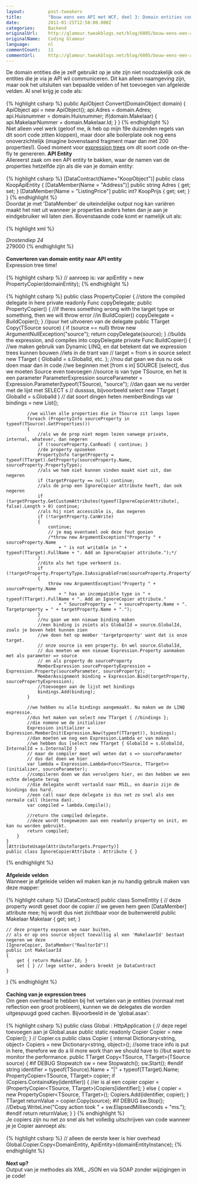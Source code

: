 ```yaml
---
layout:         post-tweakers
title:          "Bouw eens een API met WCF, deel 3: Domain entities converteren naar API entities"
date:           2011-01-25T12:58:00.000Z
categories:     Backend
originalUrl:    http://glamour.tweakblogs.net/blog/6005/bouw-eens-een-api-met-wcf-deel-3-domain-entities-converteren-naar-api-entities.html
originalName:   Coding Glamour
language:       nl
commentCount:   11
commentUrl:     http://glamour.tweakblogs.net/blog/6005/bouw-eens-een-api-met-wcf-deel-3-domain-entities-converteren-naar-api-entities.html#reacties
---
```


   <p class="article">De domain entities die je zelf gebruikt op je site zijn niet noodzakelijk
  ook de entities die je via je API wil communiceren. Dit kan alleen naamgeving
  zijn, maar ook het uitsluiten van bepaalde velden of het toevoegen van
  afgeleide velden. Al snel krijg je code als:
  <br>
  <br>
{% highlight csharp %}
public ApiObject Convert(DomainObject domain) {
     ApiObject api = new ApiObject();
     api.Adres = domain.Adres;
     api.Huisnummer = domain.Huisnummer;
     if(domain.Makelaar) {
           api.MakelaarNummer = domain.Makelaar.Id;
     }
}
{% endhighlight %}
  <br>Niet alleen veel werk (geloof me, ik heb op mijn 19e duizenden regels
  van dit soort code zitten kloppen), maar door alle boilerplate ook nog
  eens onoverzichtelijk (imagine bovenstaand fragment maar dan met 200 properties!).
  Goed moment voor <a href="http://glamour.tweakblogs.net/blog/5747/expression-trees-espresso-voor-je-code!.html"
  rel="external">expression trees</a> om dit soort code on-the-fly te genereren.
  <!--more-->
<b>API Entity</b>
  <br>Allereerst zaak om een API entity te bakken, waar de namen van de properties
  hetzelfde zijn als die van je domain entity:
  <br>
  <br>
{% highlight csharp %}
[DataContract(Name="KoopObject")]
public class KoopApiEntity
{
    [DataMember(Name = "Address")]
    public string Adres { get; set; }
    [DataMember(Name = "ListingPrice"]
    public int? KoopPrijs { get; set; }
}
{% endhighlight %}
  <br>Doordat je met &apos;DataMember&apos; de uiteindelijke output nog kan
  vari&#xEB;ren maakt het niet uit wanneer je properties anders heten dan
  je aan je eindgebruiker wil laten zien. Bovenstaande code komt er namelijk
  uit als:
  <br>
  <br>
{% highlight xml %}
<KoopObject>
    <Address>Drostendiep 24</Address>
    <ListingPrice>279000</ListingPrice>
</KoopObject>
{% endhighlight %}
  <br>
  <br>
<b>Converteren van domain entity naar API entity</b>
  <br>Expression tree time!
  <br>
  <br>
{% highlight csharp %}
// aanroep is:
var apiEntity = new PropertyCopier<KoopDomainEntity, KoopApiEntity>(domainEntity);
{% endhighlight %}
  <br>
  <br>
{% highlight csharp %}
    public class PropertyCopier<TSource, TTarget> 
    {
        //store the compiled delegate in here
        private readonly Func<TSource, TTarget> copyDelegate;
        public PropertyCopier()
        {
            //if theres something wrong with the target type or something, then we will throw error
            //in BuildCopier()
            copyDelegate = BuildCopier();
        }
        //puur het uitvoeren van de delegate
        public TTarget Copy(TSource source)
        {
            if (source == null) throw new ArgumentNullException("source");
            return copyDelegate(source);
        }
        //builds the expression, and compiles into copyDelegate
        private Func<TSource, TTarget> BuildCopier()
        {
            //we maken gebruik van Dynamic LINQ, en dat betekent dat we expression trees kunnen bouwen
            //iets in de trant van
            // target = from s in source select new TTarget { GlobalId = s.GlobalId, etc. };
            //nou dat gaan we dus nu ook doen maar dan in code
            //we beginnen met [from s in] SOURCE [select], dus we moeten Source even toevoegen
            //source is van type TSource, en het is een parameter
            ParameterExpression sourceParameter = Expression.Parameter(typeof(TSource), "source");
            //dan gaan we nu verder met de lijst met SELECT s
            // dusssss, bijvoorbeeld select new TTarget { GlobalId = s.GlobalId }
            // dat soort dingen heten memberBindings
            var bindings = new List<MemberBinding>();
            
            //we willen alle properties die in TSource zit langs lopen
            foreach (PropertyInfo sourceProperty in typeof(TSource).GetProperties())
            {
                //als we de prop niet mogen lezen vanwege private, internal, whatever, dan negeren
                if (!sourceProperty.CanRead) { continue; }
                //de property opzoeken
                PropertyInfo targetProperty = typeof(TTarget).GetProperty(sourceProperty.Name, sourceProperty.PropertyType);
                //als we hem niet kunnen vinden maakt niet uit, dan negeren
                if (targetProperty == null) continue;
                //als de prop een IgnoreCopier attribute heeft, dan ook negeren
                if (targetProperty.GetCustomAttributes(typeof(IgnoreCopierAttribute), false).Length > 0) continue;
                //als hij niet accessible is, dan negeren
                if (!targetProperty.CanWrite)
                {
                    continue;
                    // je mag eventueel ook deze fout gooien
                    /*throw new ArgumentException("Property " + sourceProperty.Name
                        + " is not writable in " + typeof(TTarget).FullName + ". Add an IgnoreCopier attribute.");*/
                }
                //dito als het type verkeerd is.
                if (!targetProperty.PropertyType.IsAssignableFrom(sourceProperty.PropertyType))
                {
                    throw new ArgumentException("Property " + sourceProperty.Name
                        + " has an incompatible type in " + typeof(TTarget).FullName + ". Add an IgnoreCopier attribute."
                        + " SourceProperty = " + sourceProperty.Name + ". Targetproperty = " + targetProperty.Name + ".");
                }
                //nu gaan we een nieuwe binding maken
                //een binding is zoiets als GlobalId = source.GlobalId, zoals je boven hebt kunnen zien
                //we doen het op member 'targetproperty' want dat is onze target.
                // onze source is een property. En wel source.GlobalId,
                // dus moeten we een nieuwe Expression.Property aanmaken met als parameter => source
                // en als property de sourceProperty
                MemberExpression sourcePropertyExpression = Expression.Property(sourceParameter, sourceProperty);
                MemberAssignment binding = Expression.Bind(targetProperty, sourcePropertyExpression);
                //toevoegen aan de lijst met bindings
                bindings.Add(binding);
            }
            
            //we hebben nu alle bindings aangemaakt. Nu maken we de LINQ expressie.
            //dus het maken van select new TTarget { //bindings };
            //die nomene we de initializer
            Expression initializer = Expression.MemberInit(Expression.New(typeof(TTarget)), bindings);
            //dan moeten we nog een Expression.Lambda er van maken
            //we hebben dus [select new TTarget { GlobalId = s.GlobalId, InternalId = s.InternalId }
            // maar de compiler moet wel weten dat s => sourceParameter
            // dus dat doen we hier
            var lambda = Expression.Lambda<Func<TSource, TTarget>>(initializer, sourceParameter);
            //compileren doen we dan vervolgens hier, en dan hebben we een echte delegate terug
            //die delegate wordt vertaald naar MSIL, en daarin zijn de bindings dus hard.
            //een call naar deze delegate is dus net zo snel als een normale call (hierna dan).
            var compiled = lambda.Compile();
            
            //return the compiled delegate.
            //deze wordt toegewezen aan een readonly property on init, en kan nu worden gebruikt.
            return compiled;
        }
    }
    [AttributeUsage(AttributeTargets.Property)]
    public class IgnoreCopierAttribute : Attribute { }
{% endhighlight %}
  <br>
  <br>
<b>Afgeleide velden</b>
  <br>Wanneer je afgeleide velden wil maken kan je nu handig gebruik maken van
  deze mapper:
  <br>
  <br>
{% highlight csharp %}
[DataContract]
public class SomeEntity {
    // deze property wordt geset door de copier
    // we geven hem geen [DataMember] attribute mee; hij wordt dus niet zichtbaar voor de buitenwereld
    public Makelaar Makelaar { get; set; }
    
    // deze property exposen we naar buiten, 
    // als er op ons source object toevallig al een 'MakelaarId' bestaat negeren we deze
    [IgnoreCopier, DataMember("RealtorId")]
    public int MakelaarId
    {
        get { return Makelaar.Id; }
        set { } // lege setter, anders breekt je DataContract
    }
}
{% endhighlight %}
  <br>
  <br>
<b>Caching van je expression trees</b>
  <br>Om geen overhead te hebben bij het vertalen van je entities (normaal met
  reflection een groot probleem), kunnen we de delegates die worden uitgespuugd
  goed cachen. Bijvoorbeeld in de &apos;global.asax&apos;:
  <br>
  <br>
{% highlight csharp %}
public class Global : HttpApplication
{
    // deze regel toevoegen aan je Global.asax
    public static readonly Copier Copier = new Copier();
}
// Copier.cs
    public class Copier
    {
        internal Dictionary<string, object> Copiers = new Dictionary<string, object>();
        //some trace info is put in here, therefore we do a lil more work than we should have to
        //but want to monitor the performance.
        public TTarget Copy<TSource, TTarget>(TSource source)
        {
#if DEBUG
            Stopwatch sw = new Stopwatch(); sw.Start();
#endif
            string identifier = typeof(TSource).Name + "|" + typeof(TTarget).Name;
            PropertyCopier<TSource, TTarget> copier;
            if (Copiers.ContainsKey(identifier))
            {
                //er is al een copier
                copier = (PropertyCopier<TSource, TTarget>)Copiers[identifier];
            }
            else
            {
                copier = new PropertyCopier<TSource, TTarget>();
                Copiers.Add(identifier, copier);
            }
            TTarget returnValue = copier.Copy(source);
#if DEBUG
            sw.Stop();
            //Debug.WriteLine("Copy action took " + sw.ElapsedMilliseconds + "ms.");
#endif
            return returnValue;
        }
    }
{% endhighlight %}
  <br>Je copiers zijn nu net zo snel als het volledig uitschrijven van code
  wanneer je je Copier aanroept als:
  <br>
  <br>
{% highlight csharp %}
// alleen de eerste keer is hier overhead
Global.Copier.Copy<DomainEntity, ApiEntity>(domainEntityInstance);
{% endhighlight %}
  <br>
  <br>
<b>Next up?</b>
  <br>Output van je methodes als XML, JSON en via SOAP zonder wijzigingen in
  je code!</p>
   
